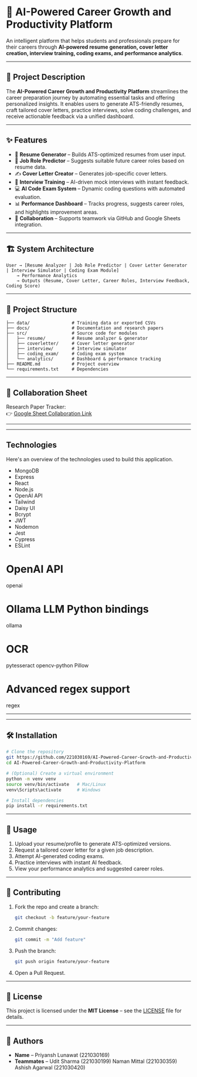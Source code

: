 # 🚀 AI-Powered Career Growth and Productivity Platform 

An intelligent platform that helps students and professionals prepare for their careers through **AI-powered resume generation, cover letter creation, interview training, coding exams, and performance analytics**.  

---

## 📌 Project Description
The **AI-Powered Career Growth and Productivity Platform** streamlines the career preparation journey by automating essential tasks and offering personalized insights. It enables users to generate ATS-friendly resumes, craft tailored cover letters, practice interviews, solve coding challenges, and receive actionable feedback via a unified dashboard.

---

## ✨ Features
- 📄 **Resume Generator** – Builds ATS-optimized resumes from user input.  
- 🔮 **Job Role Predictor** – Suggests suitable future career roles based on resume data.  
- ✍️ **Cover Letter Creator** – Generates job-specific cover letters.  
- 🎤 **Interview Training** – AI-driven mock interviews with instant feedback.  
- 💻 **AI Code Exam System** – Dynamic coding questions with automated evaluation.  
- 📊 **Performance Dashboard** – Tracks progress, suggests career roles, and highlights improvement areas.  
- 🤝 **Collaboration** – Supports teamwork via GitHub and Google Sheets integration.  

---

## 🏗️ System Architecture
```
User → [Resume Analyzer | Job Role Predictor | Cover Letter Generator | Interview Simulator | Coding Exam Module] 
    → Performance Analytics 
    → Outputs (Resume, Cover Letter, Career Roles, Interview Feedback, Coding Score)
```

---

## 📂 Project Structure
```
├── data/                # Training data or exported CSVs
├── docs/                # Documentation and research papers
├── src/                 # Source code for modules
│   ├── resume/          # Resume analyzer & generator
│   ├── coverletter/     # Cover letter generator
│   ├── interview/       # Interview simulator
│   ├── coding_exam/     # Coding exam system
│   └── analytics/       # Dashboard & performance tracking
├── README.md            # Project overview
└── requirements.txt     # Dependencies
```

---

## 🔗 Collaboration Sheet
Research Paper Tracker:  
👉 [Google Sheet Collaboration Link](https://docs.google.com/spreadsheets/d/1D7d73RoPsWiXYDLpLn3yKUmkUo6Zbmsh0cgXwXYguF8/edit?usp=sharing)  

---

---
## Technologies

Here's an overview of the technologies used to build this application.

- MongoDB
- Express
- React
- Node.js
- OpenAI API
- Tailwind
- Daisy UI
- Bcrypt
- JWT
- Nodemon
- Jest
- Cypress
- ESLint
# OpenAI API
openai

# Ollama LLM Python bindings
ollama

# OCR
pytesseract
opencv-python
Pillow

# Advanced regex support
regex

---

---

## 🛠️ Installation
```bash
# Clone the repository
git https://github.com/221030169/AI-Powered-Career-Growth-and-Productivity-Platform-.git
cd AI-Powered-Career-Growth-and-Productivity-Platform

# (Optional) Create a virtual environment
python -m venv venv
source venv/bin/activate   # Mac/Linux
venv\Scripts\activate      # Windows

# Install dependencies
pip install -r requirements.txt
```

---

## 🚀 Usage
1. Upload your resume/profile to generate ATS-optimized versions.  
2. Request a tailored cover letter for a given job description.  
3. Attempt AI-generated coding exams.  
4. Practice interviews with instant AI feedback.  
5. View your performance analytics and suggested career roles.  

---



## 🤝 Contributing
1. Fork the repo and create a branch:  
   ```bash
   git checkout -b feature/your-feature
   ```
2. Commit changes:  
   ```bash
   git commit -m "Add feature"
   ```
3. Push the branch:  
   ```bash
   git push origin feature/your-feature
   ```
4. Open a Pull Request.  

---

## 📜 License
This project is licensed under the **MIT License** – see the [LICENSE](LICENSE) file for details.

---

## 👥 Authors
- **Name** – Priyansh Lunawat (221030169) 
- **Teammates** – Udit Sharma (221030199) 
                  Naman Mittal  (221030359)  
                  Ashish Agarwal (221030420)
